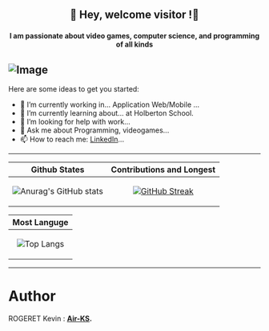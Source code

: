 ## <p align="center">👋 Hey, welcome visitor !👋 </p>
#### <p align="center"> I am passionate about video games, computer science, and programming of all kinds </p>

![Image]([https://media.licdn.com/dms/image/v2/D4E16AQF189dD1u__ZA/profile-displaybackgroundimage-shrink_350_1400/profile-displaybackgroundimage-shrink_350_1400/0/1699210951927?e=1732752000&v=beta&t=t3Wahh8jcQ2gze9gvH24k9ib1obub0oIEPxkt43jpTU])
--------------------------------------
<!--
**Air-KS/Air-KS** is a ✨ _special_ ✨ repository because its `README.md` (this file) appears on your GitHub profile.
-->

Here are some ideas to get you started:

- 🔭 I’m currently working in... Application Web/Mobile ...
- 🌱 I’m currently learning about... at Holberton School.
- 🤔 I’m looking for help with work...
- 💬 Ask me about Programming, videogames...
- 📫 How to reach me: [LinkedIn](https://www.linkedin.com/in/kevinrogeret/)...
--------------------------------------

|Github States|Contributions and Longest|
|--|--|
|<p align="center">![Anurag's GitHub stats](https://github-readme-stats.vercel.app/api?username=Air-KS&theme=prussian&show_icons=true)</p>|<p align="center">[![GitHub Streak](https://streak-stats.demolab.com?user=Air-KS&theme=tokyonight&border_radius=25&exclude_days=Sun%2CSat&card_width=496)](https://git.io/streak-stats)</p>|

| Most Languge |
|--------------|
|<p align="center">![Top Langs](https://github-readme-stats.vercel.app/api/top-langs/?username=Air-KS&layout=compact)</p>|
----------------------------------------------------------

# Author
ROGERET Kevin : **[Air-KS](https://github.com/Air-KS).** <br>
